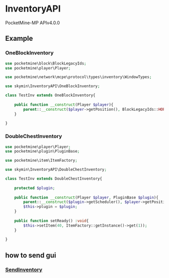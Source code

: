 # InventoryAPI
PocketMine-MP APIv4.0.0

## Example
### OneBlockInventory
```php
use pocketmine\block\BlockLegacyIds;
use pocketmine\player\Player;

use pocketmine\network\mcpe\protocol\types\inventory\WindowTypes;

use skymin\InventoryAPI\OneBlockInventory;

class TestInv extends OneBlockInventory{
	
	public function __construct(Player $player){
		parent::__construct($player->getPosition(), BlockLegacyIds::HOPPER_BLOCK, 'test')
	}
	
}
```
### DoubleChestInventory
```php
use pocketmine\player\Player;
use pocketmine\plugin\PluginBase;

use pocketmine\item\ItemFactory;

use skymin\InventoryAPI\DoubleChestInventory;

class TestInv extends DoubleChestInventory{
	
	protected $plugin;
	
	public function __construct(Player $player, PluginBase $plugin){
		parent::__construct($plugin->getScheduler(), $player->getPosition(), 'test');
		$this->plugin = $plugin;
	}
	
	public function setReady() :void{
		$this->setItem(40, ItemFactory::getInstance()->get(1));
	}
	
}
```
## how to send gui
### [SendInventory](https://github.com/pmmp/PocketMine-MP/blob/8db5732b44578a59c785e6e3c1d36c87c90ddeb4/src/player/Player.php#L2333)
